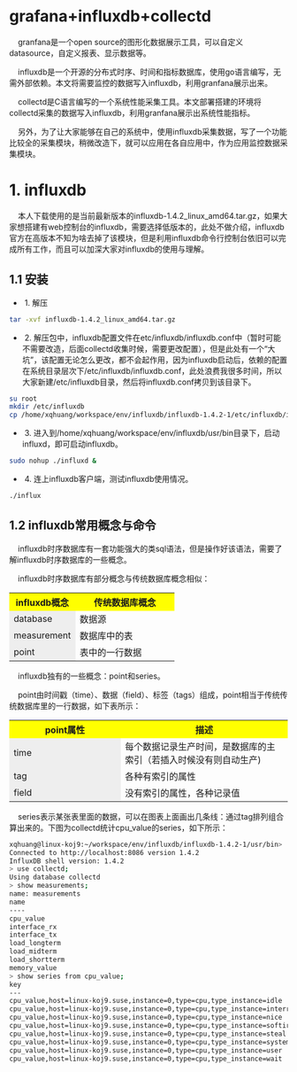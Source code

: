 grafana+influxdb+collectd
=================
&nbsp;&nbsp;&nbsp;&nbsp;granfana是一个open source的图形化数据展示工具，可以自定义datasource，自定义报表、显示数据等。

&nbsp;&nbsp;&nbsp;&nbsp;influxdb是一个开源的分布式时序、时间和指标数据库，使用go语言编写，无需外部依赖。本文将需要监控的数据写入influxdb，利用granfana展示出来。

&nbsp;&nbsp;&nbsp;&nbsp;collectd是C语言编写的一个系统性能采集工具。本文部署搭建的环境将collectd采集的数据写入influxdb，利用granfana展示出系统性能指标。

&nbsp;&nbsp;&nbsp;&nbsp;另外，为了让大家能够在自己的系统中，使用influxdb采集数据，写了一个功能比较全的采集模块，稍微改造下，就可以应用在各自应用中，作为应用监控数据采集模块。

# 1. influxdb

&nbsp;&nbsp;&nbsp;&nbsp;本人下载使用的是当前最新版本的influxdb-1.4.2_linux_amd64.tar.gz，如果大家想搭建有web控制台的influxdb，需要选择低版本的，此处不做介绍，influxdb官方在高版本不知为啥去掉了该模块，但是利用influxdb命令行控制台依旧可以完成所有工作，而且可以加深大家对influxdb的使用与理解。

## 1.1 安装

- &nbsp;1. 解压
~~~sh
tar -xvf influxdb-1.4.2_linux_amd64.tar.gz
~~~

- &nbsp;2. 解压包中，influxdb配置文件在etc/influxdb/influxdb.conf中（暂时可能不需要改造，后面collectd收集时候，需要更改配置），但是此处有一个“大坑”，该配置无论怎么更改，都不会起作用，因为influxdb启动后，依赖的配置在系统目录层次下/etc/influxdb/influxdb.conf，此处浪费我很多时间，所以大家新建/etc/influxdb目录，然后将influxdb.conf拷贝到该目录下。
~~~sh
su root
mkdir /etc/influxdb
cp /home/xqhuang/workspace/env/influxdb/influxdb-1.4.2-1/etc/influxdb/influxdb.conf /etc/influxdb/influxdb.conf
~~~

- &nbsp;3. 进入到/home/xqhuang/workspace/env/influxdb/usr/bin目录下，启动influxd，即可启动influxdb。
~~~sh
sudo nohup ./influxd &
~~~

- &nbsp;4. 连上influxdb客户端，测试influxdb使用情况。
~~~sh
./influx
~~~

## 1.2 influxdb常用概念与命令

&nbsp;&nbsp;&nbsp;&nbsp;influxdb时序数据库有一套功能强大的类sql语法，但是操作好该语法，需要了解influxdb时序数据库的一些概念。

&nbsp;&nbsp;&nbsp;&nbsp;influxdb时序数据库有部分概念与传统数据库概念相似：
<table>
  <tr>
    <th width=40%, bgcolor=yellow >influxdb概念</th>
    <th width=60%, bgcolor=yellow>传统数据库概念</th>
  </tr>
  <tr>
    <td bgcolor=#eeeeee> database  </td>
    <td> 数据源 </td>
  </tr>
  <tr>
    <td bgcolor=#eeeeee> measurement  </td>
    <td> 数据库中的表 </td>
  </tr>
  <tr>
    <td bgcolor=#eeeeee> point </td>
    <td> 表中的一行数据 </td>
  </tr>
</table>

&nbsp;&nbsp;&nbsp;&nbsp;influxdb独有的一些概念：point和series。

&nbsp;&nbsp;&nbsp;&nbsp;point由时间戳（time）、数据（field）、标签（tags）组成，point相当于传统传统数据库里的一行数据，如下表所示：
<table>
  <tr>
    <th width=40%, bgcolor=yellow >point属性</th>
    <th width=60%, bgcolor=yellow>描述</th>
  </tr>
  <tr>
    <td bgcolor=#eeeeee> time </td>
    <td> 每个数据记录生产时间，是数据库的主索引（若插入时候没有则自动生产) </td>
  </tr>
  <tr>
    <td bgcolor=#eeeeee> tag </td>
    <td> 各种有索引的属性 </td>
  </tr>
  <tr>
    <td bgcolor=#eeeeee> field </td>
    <td> 没有索引的属性，各种记录值 </td>
  </tr>
</table>

&nbsp;&nbsp;&nbsp;&nbsp;series表示某张表里面的数据，可以在图表上面画出几条线：通过tag排列组合算出来的。下图为collectd统计cpu_value的series，如下所示：
~~~sh
xqhuang@linux-koj9:~/workspace/env/influxdb/influxdb-1.4.2-1/usr/bin> ./influx
Connected to http://localhost:8086 version 1.4.2
InfluxDB shell version: 1.4.2
> use collectd;
Using database collectd
> show measurements;
name: measurements
name
----
cpu_value
interface_rx
interface_tx
load_longterm
load_midterm
load_shortterm
memory_value
> show series from cpu_value;
key
---
cpu_value,host=linux-koj9.suse,instance=0,type=cpu,type_instance=idle
cpu_value,host=linux-koj9.suse,instance=0,type=cpu,type_instance=interrupt
cpu_value,host=linux-koj9.suse,instance=0,type=cpu,type_instance=nice
cpu_value,host=linux-koj9.suse,instance=0,type=cpu,type_instance=softirq
cpu_value,host=linux-koj9.suse,instance=0,type=cpu,type_instance=steal
cpu_value,host=linux-koj9.suse,instance=0,type=cpu,type_instance=system
cpu_value,host=linux-koj9.suse,instance=0,type=cpu,type_instance=user
cpu_value,host=linux-koj9.suse,instance=0,type=cpu,type_instance=wait
~~~